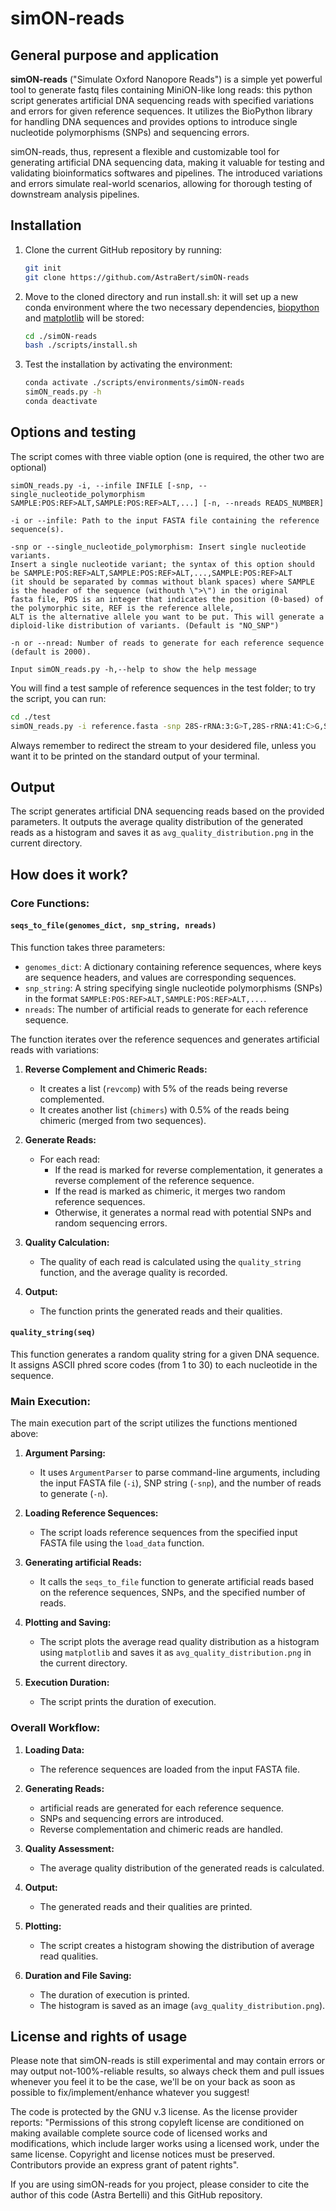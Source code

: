 # simON-reads

## General purpose and application
**simON-reads** ("Simulate Oxford Nanopore Reads") is a simple yet powerful tool to generate fastq files containing MiniON-like long reads: this python script generates artificial DNA sequencing reads with specified variations and errors for given reference sequences. It utilizes the BioPython library for handling DNA sequences and provides options to introduce single nucleotide polymorphisms (SNPs) and sequencing errors.

simON-reads, thus, represent a flexible and customizable tool for generating artificial DNA sequencing data, making it valuable for testing and validating bioinformatics softwares and pipelines. The introduced variations and errors simulate real-world scenarios, allowing for thorough testing of downstream analysis pipelines.

## Installation

1. Clone the current GitHub repository by running:
   ```bash
   git init
   git clone https://github.com/AstraBert/simON-reads
   ```
2. Move to the cloned directory and run install.sh: it will set up a new conda environment where the two necessary dependencies, [biopython](https://biopython.org/) and [matplotlib](https://matplotlib.org/) will be stored:
   ```bash
   cd ./simON-reads
   bash ./scripts/install.sh
   ```
3. Test the installation by activating the environment:
   ```bash
   conda activate ./scripts/environments/simON-reads
   simON_reads.py -h
   conda deactivate
   ```
## Options and testing
The script comes with three viable option (one is required, the other two are optional)
```
simON_reads.py -i, --infile INFILE [-snp, --single_nucleotide_polymorphism SAMPLE:POS:REF>ALT,SAMPLE:POS:REF>ALT,...] [-n, --nreads READS_NUMBER]

-i or --infile: Path to the input FASTA file containing the reference sequence(s).

-snp or --single_nucleotide_polymorphism: Insert single nucleotide variants.
Insert a single nucleotide variant; the syntax of this option should be SAMPLE:POS:REF>ALT,SAMPLE:POS:REF>ALT,...,SAMPLE:POS:REF>ALT
(it should be separated by commas without blank spaces) where SAMPLE is the header of the sequence (withouth \">\") in the original
fasta file, POS is an integer that indicates the position (0-based) of the polymorphic site, REF is the reference allele,
ALT is the alternative allele you want to be put. This will generate a diploid-like distribution of variants. (Default is "NO_SNP")

-n or --nread: Number of reads to generate for each reference sequence (default is 2000).

Input simON_reads.py -h,--help to show the help message
```

You will find a test sample of reference sequences in the test folder; to try the script, you can run:
```bash
cd ./test
simON_reads.py -i reference.fasta -snp 28S-rRNA:3:G>T,28S-rRNA:41:C>G,S7:0:A>G,S7:63:C>T -n 1000 > test.fastq
```
Always remember to redirect the stream to your desidered file, unless you want it to be printed on the standard output of your terminal.

## Output

The script generates artificial DNA sequencing reads based on the provided parameters. It outputs the average quality distribution of the generated reads as a histogram and saves it as `avg_quality_distribution.png` in the current directory.

## How does it work?

### Core Functions:

#### `seqs_to_file(genomes_dict, snp_string, nreads)`

This function takes three parameters:

- `genomes_dict`: A dictionary containing reference sequences, where keys are sequence headers, and values are corresponding sequences.
- `snp_string`: A string specifying single nucleotide polymorphisms (SNPs) in the format `SAMPLE:POS:REF>ALT,SAMPLE:POS:REF>ALT,...`.
- `nreads`: The number of artificial reads to generate for each reference sequence.

The function iterates over the reference sequences and generates artificial reads with variations:

1. **Reverse Complement and Chimeric Reads:**
   - It creates a list (`revcomp`) with 5% of the reads being reverse complemented.
   - It creates another list (`chimers`) with 0.5% of the reads being chimeric (merged from two sequences).

2. **Generate Reads:**
   - For each read:
     - If the read is marked for reverse complementation, it generates a reverse complement of the reference sequence.
     - If the read is marked as chimeric, it merges two random reference sequences.
     - Otherwise, it generates a normal read with potential SNPs and random sequencing errors.

3. **Quality Calculation:**
   - The quality of each read is calculated using the `quality_string` function, and the average quality is recorded.

4. **Output:**
   - The function prints the generated reads and their qualities.

#### `quality_string(seq)`

This function generates a random quality string for a given DNA sequence. It assigns ASCII phred score codes (from 1 to 30) to each nucleotide in the sequence.

### Main Execution:

The main execution part of the script utilizes the functions mentioned above:

1. **Argument Parsing:**
   - It uses `ArgumentParser` to parse command-line arguments, including the input FASTA file (`-i`), SNP string (`-snp`), and the number of reads to generate (`-n`).

2. **Loading Reference Sequences:**
   - The script loads reference sequences from the specified input FASTA file using the `load_data` function.

3. **Generating artificial Reads:**
   - It calls the `seqs_to_file` function to generate artificial reads based on the reference sequences, SNPs, and the specified number of reads.

4. **Plotting and Saving:**
   - The script plots the average read quality distribution as a histogram using `matplotlib` and saves it as `avg_quality_distribution.png` in the current directory.

5. **Execution Duration:**
   - The script prints the duration of execution.

### Overall Workflow:

1. **Loading Data:**
   - The reference sequences are loaded from the input FASTA file.

2. **Generating Reads:**
   - artificial reads are generated for each reference sequence.
   - SNPs and sequencing errors are introduced.
   - Reverse complementation and chimeric reads are handled.

3. **Quality Assessment:**
   - The average quality distribution of the generated reads is calculated.

4. **Output:**
   - The generated reads and their qualities are printed.

5. **Plotting:**
   - The script creates a histogram showing the distribution of average read qualities.

6. **Duration and File Saving:**
   - The duration of execution is printed.
   - The histogram is saved as an image (`avg_quality_distribution.png`).


## License and rights of usage
Please note that simON-reads is still experimental and may contain errors or may output not-100%-reliable results, so always check them and pull issues whenever you feel it to be the case, we'll be on your back as soon as possible to fix/implement/enhance whatever you suggest!

The code is protected by the GNU v.3 license. As the license provider reports: "Permissions of this strong copyleft license are conditioned on making available complete source code of licensed works and modifications, which include larger works using a licensed work, under the same license. Copyright and license notices must be preserved. Contributors provide an express grant of patent rights".

If you are using simON-reads for you project, please consider to cite the author of this code (Astra Bertelli) and this GitHub repository.
